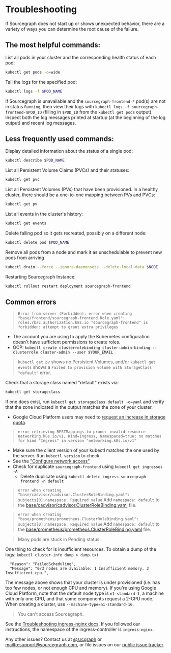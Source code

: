 # Troubleshooting

If Sourcegraph does not start up or shows unexpected behavior, there are a variety of ways you can determine the root
cause of the failure. 

## The most helpful commands:

List all pods in your cluster and the corresponding health status of each pod:

```bash
kubectl get pods -o=wide
```

Tail the logs for the specified pod:

```bash
kubectl logs -f $POD_NAME
```

If Sourcegraph is unavailable and the `sourcegraph-frontend-*` pod(s) are not in status `Running`, then view their logs with `kubectl logs -f sourcegraph-frontend-$POD_ID` (filling in `$POD_ID` from the `kubectl get pods` output). Inspect both the log messages printed at startup (at the beginning of the log output) and recent log messages.

## Less frequently used commands:

Display detailed information about the status of a single pod:

```bash
kubectl describe $POD_NAME
```

List all Persistent Volume Claims (PVCs) and their statuses:

```bash
kubectl get pvc
```

List all Persistent Volumes (PVs) that have been provisioned. In a healthy cluster, there should
  be a one-to-one mapping between PVs and PVCs:

```bash
kubectl get pv
```

List all events in the cluster's history:

```bash
kubectl get events
```

Delete failing pod so it gets recreated, possibly on a different node:

```bash
kubectl delete pod $POD_NAME
```

Remove all pods from a node and mark it as unschedulable to prevent new pods from arriving

```bash
kubectl drain --force --ignore-daemonsets --delete-local-data $NODE
```

Restarting Sourcegraph Instance:

```bash
kubectl rollout restart deployment sourcegraph-frontend
```

## Common errors

> `Error from server (Forbidden): error when creating "base/frontend/sourcegraph-frontend.Role.yaml": roles.rbac.authorization.k8s.io "sourcegraph-frontend" is forbidden: attempt to grant extra privileges`

- The account you are using to apply the Kubernetes configuration doesn't have sufficient permissions to create roles.
- GCP: `kubectl create clusterrolebinding cluster-admin-binding --clusterrole cluster-admin --user $YOUR_EMAIL`

> `kubectl get pv` shows no Persistent Volumes, and/or `kubectl get events` shows a `Failed to provision volume with StorageClass "default"` error.

Check that a storage class named "default" exists via:

```bash
kubectl get storageclass
```

If one does exist, run `kubectl get storageclass default -o=yaml` and verify that the zone indicated in the output matches the zone of your cluster.

- Google Cloud Platform users may need to [request an increase in storage quota](https://cloud.google.com/compute/quotas).

> `error retrieving RESTMappings to prune: invalid resource networking.k8s.io/v1, Kind=Ingress, Namespaced=true: no matches for kind "Ingress" in version "networking.k8s.io/v1"`
- Make sure the client version of your kubectl matches the one used by the server. Run `kubectl version` to check.
- See the ["Configure network access"](configure.md#security-configure-network-access)
- Check for duplicate `sourcegraph-frontend` using `kubectl get ingresses -A`
  - Delete duplicate using `kubectl delete ingress sourcegraph-frontend -n default`

> `error when creating "base/cadvisor/cadvisor.ClusterRoleBinding.yaml": subjects[0].namespace: Required value`
Add `namespace: default` to the [base/cadvisor/cadvisor.ClusterRoleBinding.yaml](https://github.com/sourcegraph/deploy-sourcegraph/blob/master/base/cadvisor/cadvisor.ClusterRoleBinding.yaml) file.

> `error when creating "base/prometheus/prometheus.ClusterRoleBinding.yaml": subjects[0].namespace: Required value`
Add `namespace: default` to the [base/prometheus/prometheus.ClusterRoleBinding.yaml](https://github.com/sourcegraph/deploy-sourcegraph/blob/master/base/prometheus/prometheus.ClusterRoleBinding.yaml) file.

> Many pods are stuck in Pending status. 

One thing to check for is insufficient resources. To obtain a dump of the logs: `kubectl cluster-info dump > dump.txt`

```error
  "Reason": "FailedScheduling",
  "Message": "0/3 nodes are available: 1 Insufficient memory, 3 Insufficient cpu.",
```

The message above shows that your cluster is under provisioned (i.e. has too few nodes, or not enough CPU and memory).
If you're using Google Cloud Platform, note that the default node type is `n1-standard-1`, a machine
with only one CPU, and that some components request a 2-CPU node. When creating a cluster, use
`--machine-type=n1-standard-16`.

> You can't access Sourcegraph.

See the [Troubleshooting ingress-nginx docs](https://kubernetes.github.io/ingress-nginx/troubleshooting/). 
If you followed our instructions, the namespace of the ingress-controller is `ingress-nginx`.



Any other issues? Contact us at [@srcgraph](https://twitter.com/srcgraph)
or <mailto:support@sourcegraph.com>, or file issues on
our [public issue tracker](https://github.com/sourcegraph/issues/issues).
